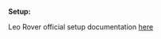  **Setup:**

Leo Rover official setup documentation [here](https://www.leorover.tech/documentation/getting-started#:~:text=To%20connect%20to%20the%20Rover%2C%20turn%20Leo%20on%20using%20its,the%20Rover%20should%20be%20operational.)

